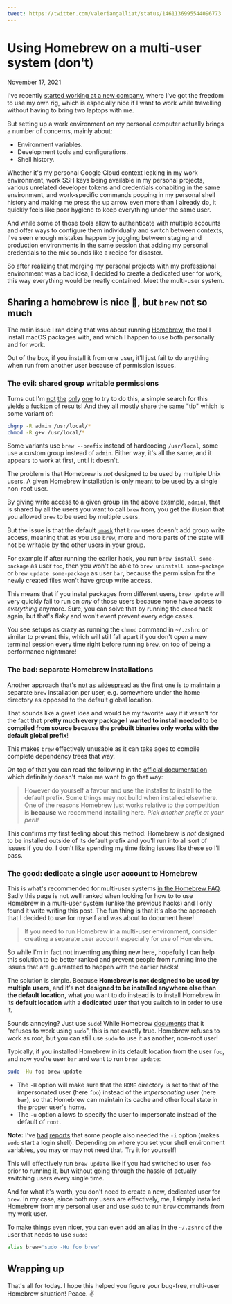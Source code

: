 ```yaml
---
tweet: https://twitter.com/valeriangalliat/status/1461136995544096773
---
```


# Using Homebrew on a multi-user system (don't)
November 17, 2021

I've recently [started working at a new company](https://twitter.com/valeriangalliat/status/1460337357094326275),
where I've got the freedom to use my own rig, which is especially nice
if I want to work while travelling without having to bring two laptops
with me.

But setting up a work environment on my personal computer actually
brings a number of concerns, mainly about:

* Environment variables.
* Development tools and configurations.
* Shell history.

Whether it's my personal Google Cloud context leaking in my work
environment, work SSH keys being available in my personal projects,
various unrelated developer tokens and credentials cohabiting in the
same environment, and work-specific commands popping in my personal
shell history and making me press the up arrow even more than I already
do, it quickly feels like poor hygiene to keep everything under the same
user.

And while some of those tools allow to authenticate with multiple
accounts and offer ways to configure them individually and switch
between contexts, I've seen enough mistakes happen by juggling between
staging and production environments in the same session that adding my
personal credentials to the mix sounds like a recipe for disaster.

So after realizing that merging my personal projects with my
professional environment was a bad idea, I decided to create a dedicated
user for work, this way everything would be neatly contained. Meet the
multi-user system.

## Sharing a homebrew is nice 🍺, but `brew` not so much

The main issue I ran doing that was about running [Homebrew](https://brew.sh/),
the tool I install macOS packages with, and which I happen to use both
personally and for work.

Out of the box, if you install it from one user, it'll just fail to do
anything when run from another user because of permission issues.

### The evil: shared group writable permissions

Turns out I'm
[not](https://medium.com/@leifhanack/homebrew-multi-user-setup-e10cb5849d59)
[the](https://stackoverflow.com/questions/41840479/how-to-use-homebrew-on-a-multi-user-macos-sierra-setup)
[only](https://gist.github.com/jaibeee/9a4ea6aa9d428bc77925)
[one](https://newbedev.com/how-to-use-homebrew-on-a-multi-user-macos-sierra-setup)
to try to do this, a simple search for this yields a fuckton of results!
And they all mostly share the same "tip" which is some variant of:

```sh
chgrp -R admin /usr/local/*
chmod -R g+w /usr/local/*
```

Some variants use `brew --prefix` instead of hardcoding `/usr/local`,
some use a custom group instead of `admin`. Either way, it's all the
same, and it appears to work at first, until it doesn't.

The problem is that Homebrew is *not* designed to be used by multiple
Unix users. A given Homebrew installation is only meant to be used by a
single non-root user.

By giving write access to a given group (in the above example, `admin`),
that is shared by all the users you want to call `brew` from, you get
the illusion that you allowed `brew` to be used by multiple users.

But the issue is that the default [`umask`](https://en.wikipedia.org/wiki/Umask)
that `brew` uses doesn't add group write access, meaning that as you
use `brew`, more and more parts of the state will not be writable by the
other users in your group.

For example if after running the earlier hack, you run `brew install
some-package` as user `foo`, then you won't be able to `brew uninstall
some-package` or `brew update some-package` as user `bar`, because the
permission for the newly created files won't have group write access.

This means that if you instal packages from different users, `brew
update` will very quickly fail to run on *any* of those users because
none have access to *everything* anymore. Sure, you can solve that by
running the `chmod` hack again, but that's flaky and won't event prevent
every edge cases.

You see setups as crazy as running the `chmod` command in `~/.zshrc` or
similar to prevent this, which will still fall apart if you don't open a
new terminal session every time right before running `brew`, on top of
being a performance nightmare!

### The bad: separate Homebrew installations

Another approach that's [not](https://stackoverflow.com/a/55021458/4324668)
[as](https://docs.brew.sh/Installation#alternative-installs)
[widespread](https://code.roygreenfeld.com/cookbook/homebrew-multi-user-setup.html)
as the first one is to maintain a separate `brew` installation per user,
e.g. somewhere under the home directory as opposed to the default global
location.

That sounds like a great idea and would be my favorite way if it wasn't
for the fact that **pretty much every package I wanted to install needed
to be compiled from source because the prebuilt binaries only works with
the default global prefix**!

This makes `brew` effectively unusable as it can take ages to compile
complete dependency trees that way.

On top of that you can read the following in the [official documentation](https://docs.brew.sh/Installation#alternative-installs)
which definitely doesn't make me want to go that way:

> However do yourself a favour and use the installer to install to the
> default prefix. Some things may not build when installed elsewhere.
> One of the reasons Homebrew just works relative to the competition is
> **because** we recommend installing here. *Pick another prefix at your
> peril!*

This confirms my first feeling about this method: Homebrew is *not*
designed to be installed outside of its default prefix and you'll run
into all sort of issues if you do. I don't like spending my time fixing
issues like these so I'll pass.

### The good: dedicate a single user account to Homebrew

This is what's recommended for multi-user systems
[in the Homebrew FAQ](https://docs.brew.sh/FAQ#why-does-homebrew-say-sudo-is-bad).
Sadly this page is not well ranked when looking for how to to use
Homebrew in a multi-user system (unlike the previous hacks) and I only
found it write writing this post. The fun thing is that it's also the
approach that I decided to use for myself and was about to document
here!

> If you need to run Homebrew in a multi-user environment, consider
> creating a separate user account especially for use of Homebrew.

So while I'm in fact not inventing anything new here, hopefully I can
help this solution to be better ranked and prevent people from running
into the issues that are guaranteed to happen with the earlier hacks!

The solution is simple. Because **Homebrew is not designed to be used by
multiple users**, and it's **not designed to be installed anywhere else than
the default location**, what you want to do instead is to install
Homebrew in its **default location** with a **dedicated user** that you
switch to in order to use it.

Sounds annoying? Just use `sudo`! While Homebrew
[documents](https://docs.brew.sh/FAQ#why-does-homebrew-say-sudo-is-bad)
that it "refuses to work using `sudo`", this is not exactly true.
Homebrew refuses to work as root, but you can still use `sudo` to use it
as another, non-root user!

Typically, if you installed Homebrew in its default location from the
user `foo`, and now you're user `bar` and want to run `brew update`:

```sh
sudo -Hu foo brew update
```

* The `-H` option will make sure that the `HOME` directory is set
  to that of the impersonated user (here `foo`) instead of the
  *impersonating user* (here `bar`), so that Homebrew can maintain its
  cache and other local state in the proper user's home.
* The `-u` option allows to specify the user to impersonate instead of
  the default of `root`.

<div class="note">

**Note:** I've [had](https://twitter.com/sachithm2/status/1657010919107600384)
[reports](https://stackoverflow.com/questions/41840479/how-to-use-homebrew-on-a-multi-user-macos-sierra-setup/70012833#comment126730172_70012833)
that some people also needed the `-i` option (makes `sudo` start a login
shell). Depending on where you set your shell environment variables, you
may or may not need that. Try it for yourself!

</div>

This will effectively run `brew update` like if you had switched to user
`foo` prior to running it, but without going through the hassle of
actually switching users every single time.

And for what it's worth, you don't need to create a new, dedicated user
for `brew`. In my case, since both my users are effectively, me, I
simply installed Homebrew from my personal user and use `sudo` to run
`brew` commands from my work user.

To make things even nicer, you can even add an alias in the `~/.zshrc`
of the user that needs to use `sudo`:

```sh
alias brew='sudo -Hu foo brew'
```

## Wrapping up

That's all for today. I hope this helped you figure your bug-free,
multi-user Homebrew situation! Peace. ✌️
